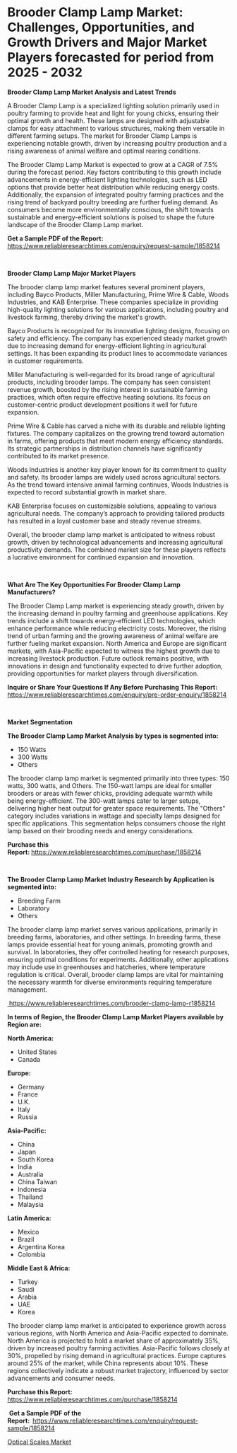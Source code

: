 <p><h1>Brooder Clamp Lamp Market: Challenges, Opportunities, and Growth Drivers and Major Market Players forecasted for period from 2025 - 2032</h1></p><p><strong>Brooder Clamp Lamp Market Analysis and Latest Trends</strong></p>
<p><p>A Brooder Clamp Lamp is a specialized lighting solution primarily used in poultry farming to provide heat and light for young chicks, ensuring their optimal growth and health. These lamps are designed with adjustable clamps for easy attachment to various structures, making them versatile in different farming setups. The market for Brooder Clamp Lamps is experiencing notable growth, driven by increasing poultry production and a rising awareness of animal welfare and optimal rearing conditions.</p><p>The Brooder Clamp Lamp Market is expected to grow at a CAGR of 7.5% during the forecast period. Key factors contributing to this growth include advancements in energy-efficient lighting technologies, such as LED options that provide better heat distribution while reducing energy costs. Additionally, the expansion of integrated poultry farming practices and the rising trend of backyard poultry breeding are further fueling demand. As consumers become more environmentally conscious, the shift towards sustainable and energy-efficient solutions is poised to shape the future landscape of the Brooder Clamp Lamp market.</p></p>
<p><strong>Get a Sample PDF of the Report:&nbsp;</strong> <a href="https://www.reliableresearchtimes.com/enquiry/request-sample/1858214?utm_campaign=3287&utm_medium=2&utm_source=Github&utm_content=ia&utm_term=11042025&utm_id=brooder-clamp-lamp">https://www.reliableresearchtimes.com/enquiry/request-sample/1858214</a></p>
<p>&nbsp;</p>
<p><strong>Brooder Clamp Lamp Major Market Players</strong></p>
<p><p>The brooder clamp lamp market features several prominent players, including Bayco Products, Miller Manufacturing, Prime Wire & Cable, Woods Industries, and KAB Enterprise. These companies specialize in providing high-quality lighting solutions for various applications, including poultry and livestock farming, thereby driving the market's growth.</p><p>Bayco Products is recognized for its innovative lighting designs, focusing on safety and efficiency. The company has experienced steady market growth due to increasing demand for energy-efficient lighting in agricultural settings. It has been expanding its product lines to accommodate variances in customer requirements.</p><p>Miller Manufacturing is well-regarded for its broad range of agricultural products, including brooder lamps. The company has seen consistent revenue growth, boosted by the rising interest in sustainable farming practices, which often require effective heating solutions. Its focus on customer-centric product development positions it well for future expansion.</p><p>Prime Wire & Cable has carved a niche with its durable and reliable lighting fixtures. The company capitalizes on the growing trend toward automation in farms, offering products that meet modern energy efficiency standards. Its strategic partnerships in distribution channels have significantly contributed to its market presence.</p><p>Woods Industries is another key player known for its commitment to quality and safety. Its brooder lamps are widely used across agricultural sectors. As the trend toward intensive animal farming continues, Woods Industries is expected to record substantial growth in market share.</p><p>KAB Enterprise focuses on customizable solutions, appealing to various agricultural needs. The company’s approach to providing tailored products has resulted in a loyal customer base and steady revenue streams.</p><p>Overall, the brooder clamp lamp market is anticipated to witness robust growth, driven by technological advancements and increasing agricultural productivity demands. The combined market size for these players reflects a lucrative environment for continued expansion and innovation.</p></p>
<p>&nbsp;</p>
<p><strong>What Are The Key Opportunities For Brooder Clamp Lamp Manufacturers?</strong></p>
<p><p>The Brooder Clamp Lamp market is experiencing steady growth, driven by the increasing demand in poultry farming and greenhouse applications. Key trends include a shift towards energy-efficient LED technologies, which enhance performance while reducing electricity costs. Moreover, the rising trend of urban farming and the growing awareness of animal welfare are further fueling market expansion. North America and Europe are significant markets, with Asia-Pacific expected to witness the highest growth due to increasing livestock production. Future outlook remains positive, with innovations in design and functionality expected to drive further adoption, providing opportunities for market players through diversification.</p></p>
<p><strong>Inquire or Share Your Questions If Any Before Purchasing This Report:</strong> <a href="https://www.reliableresearchtimes.com/enquiry/pre-order-enquiry/1858214?utm_campaign=3287&utm_medium=2&utm_source=Github&utm_content=ia&utm_term=11042025&utm_id=brooder-clamp-lamp">https://www.reliableresearchtimes.com/enquiry/pre-order-enquiry/1858214</a></p>
<p>&nbsp;</p>
<p><strong>Market Segmentation</strong></p>
<p><strong>The Brooder Clamp Lamp Market Analysis by types is segmented into:</strong></p>
<p><ul><li>150 Watts</li><li>300 Watts</li><li>Others</li></ul></p>
<p><p>The brooder clamp lamp market is segmented primarily into three types: 150 watts, 300 watts, and Others. The 150-watt lamps are ideal for smaller brooders or areas with fewer chicks, providing adequate warmth while being energy-efficient. The 300-watt lamps cater to larger setups, delivering higher heat output for greater space requirements. The "Others" category includes variations in wattage and specialty lamps designed for specific applications. This segmentation helps consumers choose the right lamp based on their brooding needs and energy considerations.</p></p>
<p><strong>Purchase this Report:&nbsp;</strong><a href="https://www.reliableresearchtimes.com/purchase/1858214?utm_campaign=3287&utm_medium=2&utm_source=Github&utm_content=ia&utm_term=11042025&utm_id=brooder-clamp-lamp">https://www.reliableresearchtimes.com/purchase/1858214</a></p>
<p>&nbsp;</p>
<p><strong>The Brooder Clamp Lamp Market Industry Research by Application is segmented into:</strong></p>
<p><ul><li>Breeding Farm</li><li>Laboratory</li><li>Others</li></ul></p>
<p><p>The brooder clamp lamp market serves various applications, primarily in breeding farms, laboratories, and other settings. In breeding farms, these lamps provide essential heat for young animals, promoting growth and survival. In laboratories, they offer controlled heating for research purposes, ensuring optimal conditions for experiments. Additionally, other applications may include use in greenhouses and hatcheries, where temperature regulation is critical. Overall, brooder clamp lamps are vital for maintaining the necessary warmth for diverse environments requiring temperature management.</p></p>
<p><a href="https://www.reliableresearchtimes.com/brooder-clamp-lamp-r1858214?utm_campaign=3287&utm_medium=2&utm_source=Github&utm_content=ia&utm_term=11042025&utm_id=brooder-clamp-lamp">&nbsp;https://www.reliableresearchtimes.com/brooder-clamp-lamp-r1858214</a></p>
<p><strong>In terms of Region, the Brooder Clamp Lamp Market Players available by Region are:</strong></p>
<p>
    <p> <strong> North America: </strong>
        <ul>
            <li>United States</li>
            <li>Canada</li>
        </ul>
        </p> 
    <p> <strong> Europe: </strong>
        <ul>
            <li>Germany</li>
            <li>France</li>
            <li>U.K.</li>
            <li>Italy</li>
            <li>Russia</li>
        </ul>
        </p> 
    <p> <strong> Asia-Pacific: </strong>
        <ul>
            <li>China</li>
            <li>Japan</li>
            <li>South Korea</li>
            <li>India</li>
            <li>Australia</li>
            <li>China Taiwan</li>
            <li>Indonesia</li>
            <li>Thailand</li>
            <li>Malaysia</li>
        </ul>
        </p> 
    <p> <strong> Latin America: </strong>
        <ul>
            <li>Mexico</li>
            <li>Brazil</li>
            <li>Argentina Korea</li>
            <li>Colombia</li>
        </ul>
        </p> 
    <p> <strong> Middle East & Africa: </strong>
        <ul>
            <li>Turkey</li>
            <li>Saudi</li>
            <li>Arabia</li>
            <li>UAE</li>
            <li>Korea</li>
        </ul>
    </p>
    </p>
<p><p>The brooder clamp lamp market is anticipated to experience growth across various regions, with North America and Asia-Pacific expected to dominate. North America is projected to hold a market share of approximately 35%, driven by increased poultry farming activities. Asia-Pacific follows closely at 30%, propelled by rising demand in agricultural practices. Europe captures around 25% of the market, while China represents about 10%. These regions collectively indicate a robust market trajectory, influenced by sector advancements and consumer needs.</p></p>
<p><strong>Purchase this Report: </strong><a href="https://www.reliableresearchtimes.com/purchase/1858214?utm_campaign=3287&utm_medium=2&utm_source=Github&utm_content=ia&utm_term=11042025&utm_id=brooder-clamp-lamp">https://www.reliableresearchtimes.com/purchase/1858214</a></p>
<p>&nbsp;<strong>Get a Sample PDF of the Report:&nbsp;&nbsp;</strong><a href="https://www.reliableresearchtimes.com/enquiry/request-sample/1858214?utm_campaign=3287&utm_medium=2&utm_source=Github&utm_content=ia&utm_term=11042025&utm_id=brooder-clamp-lamp">https://www.reliableresearchtimes.com/enquiry/request-sample/1858214</a></p>
<p><strong></strong></p>
<p><p><a href="https://github.com/guleealhani/Market-Research-Report-List-1/blob/main/optical-scales-market.md?utm_campaign=3287&utm_medium=2&utm_source=Github&utm_content=ia&utm_term=11042025&utm_id=brooder-clamp-lamp">Optical Scales Market</a></p></p>